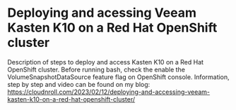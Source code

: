 # Deploying and acessing Veeam Kasten K10 on a Red Hat OpenShift cluster
Description of steps to deploy and access Kasten K10 on a Red Hat OpenShift cluster.
Before running bash, check the enable the VolumeSnapshotDataSource feature flag on OpenShift console. 
Information, step by step and video can be found on my blog: 
https://cloudnroll.com/2023/02/12/deploying-and-accessing-veeam-kasten-k10-on-a-red-hat-openshift-cluster/


